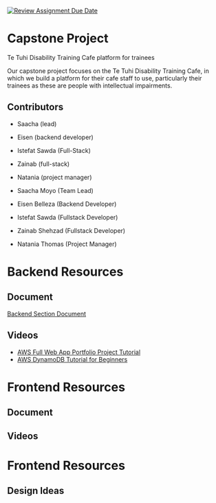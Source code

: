 [![Review Assignment Due Date](https://classroom.github.com/assets/deadline-readme-button-24ddc0f5d75046c5622901739e7c5dd533143b0c8e959d652212380cedb1ea36.svg)](https://classroom.github.com/a/t8qno6SJ)

# Capstone Project
Te Tuhi Disability Training Cafe platform for trainees

Our capstone project focuses on the Te Tuhi Disability Training Cafe, in which we build a platform for their cafe staff to use, particularly their trainees as these are people with intellectual impairments. 

## Contributors
- Saacha (lead)
- Eisen (backend developer)
- Istefat Sawda (Full-Stack)
- Zainab (full-stack)
- Natania (project manager)

- Saacha Moyo (Team Lead)
- Eisen Belleza (Backend Developer)
- Istefat Sawda (Fullstack Developer)
- Zainab Shehzad (Fullstack Developer)
- Natania Thomas (Project Manager)

# Backend Resources
## Document
  [Backend Section Document](https://docs.google.com/document/d/1SDRM_Ymiu-dTaR5IqxHMonCC6Gumcb81q76EDuDEwJI/edit?usp=sharing) 

## Videos
- [AWS Full Web App Portfolio Project Tutorial](https://youtu.be/zuKu0VFiwas?si=QnAoLocDemAZlc-r)
- [AWS DynamoDB Tutorial for Beginners](https://youtu.be/FQrN5aJWa_U?si=Y3kmW1Fro0TJwFDH)

# Frontend Resources
## Document

## Videos

# Frontend Resources
## Design Ideas

    

